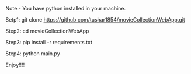 Note:- You have python installed in your machine.

Setp1:
git clone https://github.com/tushar1854/movieCollectionWebApp.git

Step2:
cd movieCollectionWebApp

Step3: 
pip install -r requirements.txt

Step4:
python main.py

Enjoy!!!!
